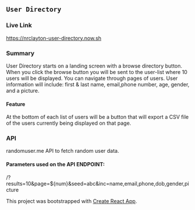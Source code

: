 ## `User Directory`
### Live Link
 https://nrclayton-user-directory.now.sh

### Summary 
User Directory starts on a landing screen with a browse directory button. When you click the browse button you will be sent to the user-list where 10 users will be displayed. You can navigate through pages of users. User information will include: first & last name, email,phone number, age, gender, and a picture. 

#### Feature
At the bottom of each list of users will be a button that will export a CSV file of the users currently being displayed on that page. 

### API
randomuser.me API to fetch random user data.

#### Parameters used on the API ENDPOINT:
/?results=10&page=${num}&seed=abc&inc=name,email,phone,dob,gender,picture


This project was bootstrapped with [Create React App](https://github.com/facebook/create-react-app).